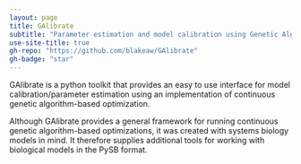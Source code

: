 ```yaml
---
layout: page
title: GAlibrate
subtitle: "Parameter estimation and model calibration using Genetic Algorithm optimization in Python"
use-site-title: true
gh-repo: "https://github.com/blakeaw/GAlibrate"
gh-badge: "star"                
---
```


GAlibrate is a python toolkit that provides an easy to use interface for model calibration/parameter estimation using an implementation of continuous genetic algorithm-based optimization.

Although GAlibrate provides a general framework for running continuous genetic algorithm-based optimizations, it was created with systems biology models in mind. It therefore supplies additional tools for working with biological models in the PySB format.
